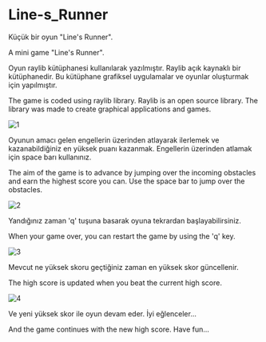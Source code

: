 # Line-s_Runner
 Küçük bir oyun "Line's Runner".
 
 A mini game "Line's Runner".
 
Oyun raylib kütüphanesi kullanılarak yazılmıştır. Raylib açık kaynaklı bir kütüphanedir. Bu kütüphane grafiksel uygulamalar ve oyunlar oluşturmak için yapılmıştır.

The game is coded using raylib library. Raylib is an open source library. The library was made to create graphical applications and games.

![1](https://user-images.githubusercontent.com/76453513/217070010-8f601b1f-018c-43d0-b5ee-248fd79ba0a3.png)

Oyunun amacı gelen engellerin üzerinden atlayarak ilerlemek ve kazanabildiğiniz en yüksek puanı kazanmak. Engellerin üzerinden atlamak için space barı kullanınız.

The aim of the game is to advance by jumping over the incoming obstacles and earn the highest score you can. Use the space bar to jump over the obstacles.

![2](https://user-images.githubusercontent.com/76453513/217070142-b5a8cd4a-03e2-4f27-82f7-335249d1c584.png)

Yandığınız zaman 'q' tuşuna basarak oyuna tekrardan başlayabilirsiniz.

When your game over, you can restart the game by using the 'q' key.

![3](https://user-images.githubusercontent.com/76453513/217070528-e96ac8af-49c0-406e-850a-710d15cc3521.png)

Mevcut ne yüksek skoru geçtiğiniz zaman en yüksek skor güncellenir.

The high score is updated when you beat the current high score.

![4](https://user-images.githubusercontent.com/76453513/217070724-728d6ac9-b9dc-4902-8c3f-a90e65e442cf.png)

Ve yeni yüksek skor ile oyun devam eder. İyi eğlenceler...

And the game continues with the new high score. Have fun...
